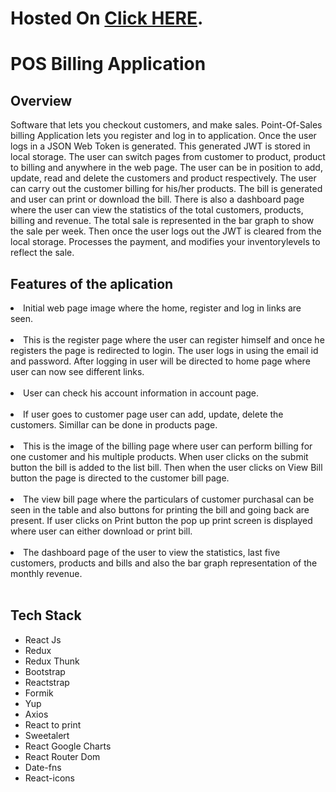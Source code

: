 # Hosted On [Click HERE](https://pos-billing-application11.herokuapp.com/).

<h1>POS Billing Application
</h1>
<h2>Overview</h2>
<p>Software that lets you checkout customers, and make sales. Point-Of-Sales billing Application lets you register and log in to application. Once the user logs in a JSON Web Token is generated. This generated JWT is stored in local storage. The user can switch pages from customer to product, product to billing and anywhere in the web page. The user can be in position to add, update, read and delete the customers and product respectively. The user can carry out  the customer billing for his/her products. The bill  is generated and user can print or download the bill. There is also a dashboard page where the user can view the statistics of the total customers, products, billing and revenue. The total sale is represented in the bar graph to show the sale per week. Then once the user logs out the JWT is cleared from the local storage. Processes the payment, and modifies your inventorylevels to reflect the sale.</p>



<h2>Features of the aplication</h2>


<li>Initial web page image where the home, register and log in links are seen.</li>

</br>

<li>This is the register page where the user can register himself and once he registers the page is redirected to login. The user logs in using the email id and password. After logging in user will be directed to home page where user can now see different links.</li>
    
</br>

<li>User can check his account information in account page.</li>
    
</br>    

<li>If user goes to customer page user can add, update, delete the customers. Simillar can be done in products page.</li>
    
</br>
    
<li>This is the image of the billing page where user can perform billing for one customer and his multiple products. When user clicks on the submit button the bill is added to the list bill. Then when the user clicks on View Bill button the page is directed to the customer bill page.</li>
    
</br>

<li>The view bill page where the particulars of customer purchasal can be seen in the table and also buttons for printing the bill and going back are present. If user clicks on Print button the pop up print screen is displayed where user can either download or print bill.</li>
    
</br>

<li>The dashboard page of the user to view the statistics, last five customers, products and bills and also the bar graph representation of the monthly revenue.   </li>
    
</br>

<h2>Tech Stack</h2>
<ul>
    <li>React Js</li>
    <li>Redux</li>
    <li>Redux Thunk</li>
    <li>Bootstrap</li>
    <li>Reactstrap</li>
    <li>Formik</li>
    <li>Yup</li>
    <li>Axios</li>
    <li>React to print</li>
    <li>Sweetalert</li>
    <li>React Google Charts</li>
    <li>React Router Dom</li>
    <li>Date-fns</li>
    <li>React-icons</li>
</ul>


